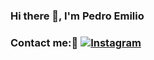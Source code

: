 ### Hi there 👋, I'm Pedro Emilio 

### Contact me:📱 [![Instagram](https://img.shields.io/badge/-Instagram-E4405F?style=for-the-badge&logo=appveyor.js&logoColor=white)](https://www.instagram.com/_pedroo_mello/)  

<!--
**pedrinbrabin/pedrinbrabin** is a ✨ _special_ ✨ repository because its `README.md` (this file) appears on your GitHub profile.

Here are some ideas to get you started:

   I’m currently working on ...
- 🌱 I’m currently learning ...
- 👯 I’m looking to collaborate on ...
- 🤔 I’m looking for help with ...
- 💬 Ask me about ...
- 📫 How to reach me: ...
- 😄 Pronouns: ...
- ⚡ Fun fact: ...
-->
